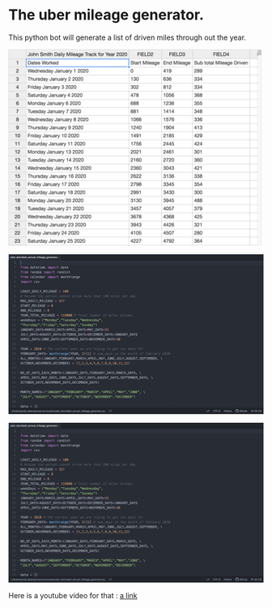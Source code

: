 # The uber mileage generator.
This python bot will generate a list of driven miles through out the year.

![final screen shot](https://github.com/ntuifranklin/uber_driver_mileage_generator/blob/main/1.png)


![running code](https://github.com/ntuifranklin/uber_driver_mileage_generator/blob/main/2.png)

![running code](https://github.com/ntuifranklin/uber_driver_mileage_generator/blob/main/3.png)

Here is a youtube video for that : 
[a link](https://go.umd.edu/TFt)


